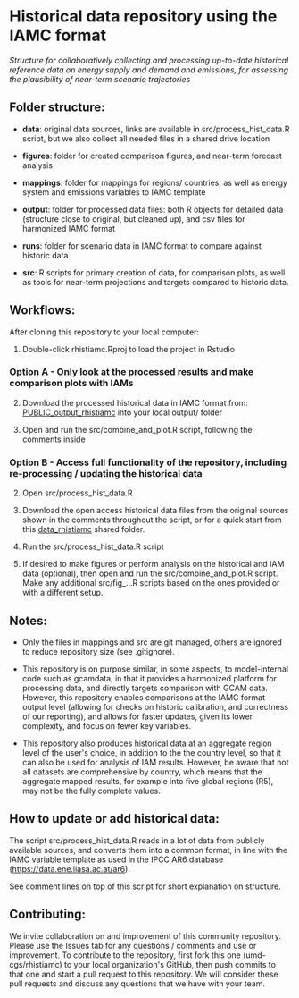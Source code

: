 # Historical data repository using the IAMC format

*Structure for collaboratively collecting and processing up-to-date historical reference data on energy supply and demand and emissions, for assessing the plausibility of near-term scenario trajectories*

## Folder structure:

- **data**: original data sources, links are available in src/process_hist_data.R script, but we also collect all needed files in a shared drive location

- **figures**: folder for created comparison figures, and near-term forecast analysis

- **mappings**: folder for mappings for regions/ countries, as well as energy system and emissions variables to IAMC template

- **output**: folder for processed data files: both R objects for detailed data (structure close to original, but cleaned up), and csv files for harmonized IAMC format

- **runs**: folder for scenario data in IAMC format to compare against historic data

- **src**: R scripts for primary creation of data, for comparison plots, as well as tools for near-term projections and targets compared to historic data.



## Workflows:

After cloning this repository to your local computer:

1. Double-click rhistiamc.Rproj to load the project in Rstudio 

### Option A - Only look at the processed results and make comparison plots with IAMs

2. Download the processed historical data in IAMC format from: [PUBLIC_output_rhistiamc](https://drive.google.com/open?id=117cTkVRekeu3vHYrFkH93zstpCqGxkM8&usp=drive_fs) 
into your local output/ folder

3. Open and run the src/combine_and_plot.R script, following the comments inside 

### Option B - Access full functionality of the repository, including re-processing / updating the historical data 

2. Open src/process_hist_data.R

3. Download the open access historical data files from the original sources shown in the comments throughout the script, 
or for a quick start from this [data_rhistiamc](https://drive.google.com/open?id=1mGYipWX2EEYgQzcLunJbPD8vCxFknQfK&usp=drive_fs) shared folder. 

4. Run the src/process_hist_data.R script

5. If desired to make figures or perform analysis on the historical and IAM data (optional), then open and run the src/combine_and_plot.R script.
Make any additional src/fig_...R scripts based on the ones provided or with a different setup.  


## Notes: 
- Only the files in mappings and src are git managed, others are ignored to reduce repository size (see .gitignore).

- This repository is on purpose similar, in some aspects, to model-internal code such as gcamdata, in that it provides a harmonized platform for processing data, and directly targets comparison with GCAM data. However, this repository enables comparisons at the IAMC format output level (allowing for checks on historic calibration, and correctness of our reporting), and allows for faster updates, given its lower complexity, and focus on fewer key variables.

- This repository also produces historical data at an aggregate region level of the user's choice, in addition to the the country level, so that it can also be used for analysis of IAM results. However, be aware that not all datasets are comprehensive by country, which means that the aggregate mapped results, for example into five global regions (R5), may not be the fully complete values. 

## How to update or add historical data:
The script src/process_hist_data.R reads in a lot of data from publicly available sources, and converts them into a common format, in line with the IAMC variable template as used in the IPCC AR6 database (https://data.ene.iiasa.ac.at/ar6).

See comment lines on top of this script for short explanation on structure.


## Contributing:

We invite collaboration on and improvement of this community repository. Please use the Issues tab for any questions / comments and use or improvement. To contribute to the repository, first fork this one (umd-cgs/rhistiamc) to your local organization's GitHub, then push commits to that one and start a pull request to this repository. We will consider these pull requests and discuss any questions that we have with your team. 
